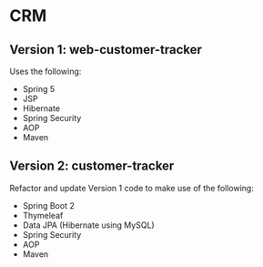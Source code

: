 # CRM

## Version 1: web-customer-tracker 
Uses the following:
- Spring 5
- JSP
- Hibernate 
- Spring Security 
- AOP 
- Maven

## Version 2: customer-tracker 
Refactor and update Version 1 code to make use of the following:
- Spring Boot 2 
- Thymeleaf 
- Data JPA (Hibernate using MySQL) 
- Spring Security 
- AOP 
- Maven
